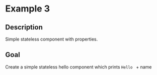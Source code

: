 # Example 3
## Description
Simple stateless component with properties.

## Goal
Create a simple stateless hello component which prints `Hello ` + name